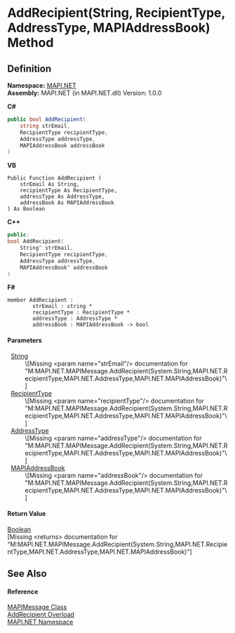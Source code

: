 # AddRecipient(String, RecipientType, AddressType, MAPIAddressBook) Method




## Definition
**Namespace:** <a href="5bef4637-66f8-16d4-e5f4-4d0da57a1538.md">MAPI.NET</a>  
**Assembly:** MAPI.NET (in MAPI.NET.dll) Version: 1.0.0

**C#**
``` C#
public bool AddRecipient(
	string strEmail,
	RecipientType recipientType,
	AddressType addressType,
	MAPIAddressBook addressBook
)
```
**VB**
``` VB
Public Function AddRecipient ( 
	strEmail As String,
	recipientType As RecipientType,
	addressType As AddressType,
	addressBook As MAPIAddressBook
) As Boolean
```
**C++**
``` C++
public:
bool AddRecipient(
	String^ strEmail, 
	RecipientType recipientType, 
	AddressType addressType, 
	MAPIAddressBook^ addressBook
)
```
**F#**
``` F#
member AddRecipient : 
        strEmail : string * 
        recipientType : RecipientType * 
        addressType : AddressType * 
        addressBook : MAPIAddressBook -> bool 
```



#### Parameters
<dl><dt>  <a href="https://learn.microsoft.com/dotnet/api/system.string" target="_blank" rel="noopener noreferrer">String</a></dt><dd>\[Missing &lt;param name="strEmail"/&gt; documentation for "M:MAPI.NET.MAPIMessage.AddRecipient(System.String,MAPI.NET.RecipientType,MAPI.NET.AddressType,MAPI.NET.MAPIAddressBook)"\]</dd><dt>  <a href="14320c7c-e367-59b1-9f4f-88100fa32543.md">RecipientType</a></dt><dd>\[Missing &lt;param name="recipientType"/&gt; documentation for "M:MAPI.NET.MAPIMessage.AddRecipient(System.String,MAPI.NET.RecipientType,MAPI.NET.AddressType,MAPI.NET.MAPIAddressBook)"\]</dd><dt>  <a href="549f17d5-0e76-b912-7cc0-521750417dfa.md">AddressType</a></dt><dd>\[Missing &lt;param name="addressType"/&gt; documentation for "M:MAPI.NET.MAPIMessage.AddRecipient(System.String,MAPI.NET.RecipientType,MAPI.NET.AddressType,MAPI.NET.MAPIAddressBook)"\]</dd><dt>  <a href="039f2a40-3232-755a-8642-c2f615c80c69.md">MAPIAddressBook</a></dt><dd>\[Missing &lt;param name="addressBook"/&gt; documentation for "M:MAPI.NET.MAPIMessage.AddRecipient(System.String,MAPI.NET.RecipientType,MAPI.NET.AddressType,MAPI.NET.MAPIAddressBook)"\]</dd></dl>

#### Return Value
<a href="https://learn.microsoft.com/dotnet/api/system.boolean" target="_blank" rel="noopener noreferrer">Boolean</a>  
\[Missing &lt;returns&gt; documentation for "M:MAPI.NET.MAPIMessage.AddRecipient(System.String,MAPI.NET.RecipientType,MAPI.NET.AddressType,MAPI.NET.MAPIAddressBook)"\]

## See Also


#### Reference
<a href="29b8d96c-1ec2-828d-35a5-fae12d8802c8.md">MAPIMessage Class</a>  
<a href="eaa1eddc-dc34-2a11-12f9-92724cc88edf.md">AddRecipient Overload</a>  
<a href="5bef4637-66f8-16d4-e5f4-4d0da57a1538.md">MAPI.NET Namespace</a>  
